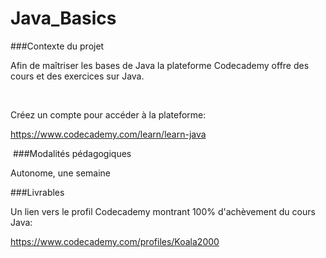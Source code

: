 # Java_Basics


###Contexte du projet

Afin de maîtriser les bases de Java la plateforme Codecademy offre des cours et des exercices sur Java.

​

Créez un compte pour accéder à la plateforme:

https://www.codecademy.com/learn/learn-java

​
###Modalités pédagogiques

Autonome, une semaine

###Livrables

Un lien vers le profil Codecademy montrant 100% d'achèvement du cours Java:

https://www.codecademy.com/profiles/Koala2000
